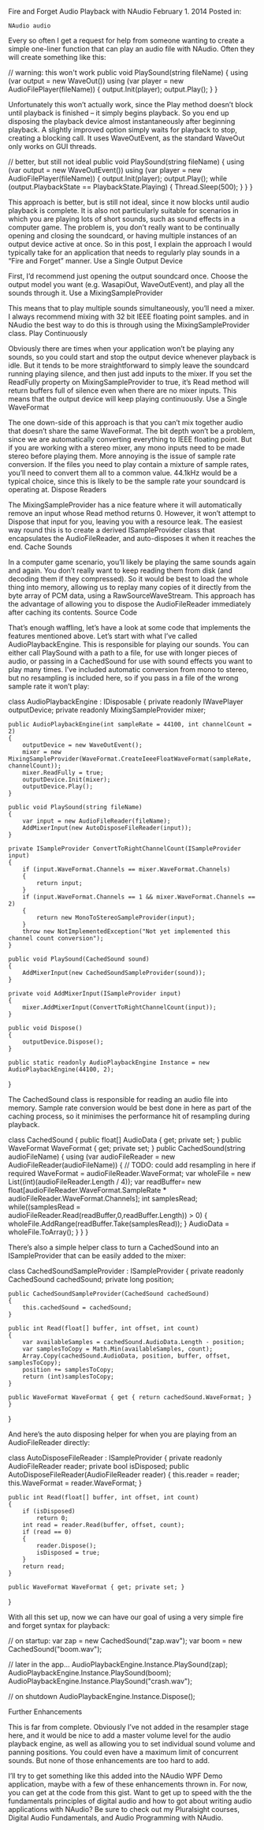 Fire and Forget Audio Playback with NAudio
February 1. 2014
Posted in:

    NAudio audio

Every so often I get a request for help from someone wanting to create a simple one-liner function that can play an audio file with NAudio. Often they will create something like this:

// warning: this won't work
public void PlaySound(string fileName)
{
    using (var output = new WaveOut())
    using (var player = new AudioFilePlayer(fileName))
    {
        output.Init(player);
        output.Play();
    }
}

Unfortunately this won’t actually work, since the Play method doesn’t block until playback is finished – it simply begins playback. So you end up disposing the playback device almost instantaneously after beginning playback. A slightly improved option simply waits for playback to stop, creating a blocking call. It uses WaveOutEvent, as the standard WaveOut only works on GUI threads.

// better, but still not ideal 
public void PlaySound(string fileName)
{
    using (var output = new WaveOutEvent())
    using (var player = new AudioFilePlayer(fileName))
    {
        output.Init(player);
        output.Play();
        while (output.PlaybackState == PlaybackState.Playing)
        {
            Thread.Sleep(500);
        }
    }
}

This approach is better, but is still not ideal, since it now blocks until audio playback is complete. It is also not particularly suitable for scenarios in which you are playing lots of short sounds, such as sound effects in a computer game. The problem is, you don’t really want to be continually opening and closing the soundcard, or having multiple instances of an output device active at once. So in this post, I explain the approach I would typically take for an application that needs to regularly play sounds in a “Fire and Forget” manner.
Use a Single Output Device

First, I’d recommend just opening the output soundcard once. Choose the output model you want (e.g. WasapiOut, WaveOutEvent), and play all the sounds through it.
Use a MixingSampleProvider

This means that to play multiple sounds simultaneously, you’ll need a mixer. I always recommend mixing with 32 bit IEEE floating point samples. and in NAudio the best way to do this is through using the MixingSampleProvider class.
Play Continuously

Obviously there are times when your application won’t be playing any sounds, so you could start and stop the output device whenever playback is idle. But it tends to be more straightforward to simply leave the soundcard running playing silence, and then just add inputs to the mixer. If you set the ReadFully property on MixingSampleProvider to true, it’s Read method will return buffers full of silence even when there are no mixer inputs. This means that the output device will keep playing continuously.
Use a Single WaveFormat

The one down-side of this approach is that you can’t mix together audio that doesn’t share the same WaveFormat. The bit depth won’t be a problem, since we are automatically converting everything to IEEE floating point. But if you are working with a stereo mixer, any mono inputs need to be made stereo before playing them. More annoying is the issue of sample rate conversion. If the files you need to play contain a mixture of sample rates, you’ll need to convert them all to a common value. 44.1kHz would be a typical choice, since this is likely to be the sample rate your soundcard is operating at.
Dispose Readers

The MixingSampleProvider has a nice feature where it will automatically remove an input whose Read method returns 0. However, it won’t attempt to Dispose that input for you, leaving you with a resource leak. The easiest way round this is to create a derived ISampleProvider class that encapsulates the AudioFileReader, and auto-disposes it when it reaches the end.
Cache Sounds

In a computer game scenario, you’ll likely be playing the same sounds again and again. You don’t really want to keep reading them from disk (and decoding them if they compressed). So it would be best to load the whole thing into memory, allowing us to replay many copies of it directly from the byte array of PCM data, using a RawSourceWaveStream. This approach has the advantage of allowing you to dispose the AudioFileReader immediately after caching its contents.
Source Code

That’s enough waffling, let’s have a look at some code that implements the features mentioned above. Let’s start with what I’ve called AudioPlaybackEngine. This is responsible for playing our sounds. You can either call PlaySound with a path to a file, for use with longer pieces of audio, or passing in a CachedSound for use with sound effects you want to play many times. I’ve included automatic conversion from mono to stereo, but no resampling is included here, so if you pass in a file of the wrong sample rate it won’t play:

class AudioPlaybackEngine : IDisposable
{
    private readonly IWavePlayer outputDevice;
    private readonly MixingSampleProvider mixer;

    public AudioPlaybackEngine(int sampleRate = 44100, int channelCount = 2)
    {
        outputDevice = new WaveOutEvent();
        mixer = new MixingSampleProvider(WaveFormat.CreateIeeeFloatWaveFormat(sampleRate, channelCount));
        mixer.ReadFully = true;
        outputDevice.Init(mixer);
        outputDevice.Play();
    }

    public void PlaySound(string fileName)
    {
        var input = new AudioFileReader(fileName);
        AddMixerInput(new AutoDisposeFileReader(input));
    }

    private ISampleProvider ConvertToRightChannelCount(ISampleProvider input)
    {
        if (input.WaveFormat.Channels == mixer.WaveFormat.Channels)
        {
            return input;
        }
        if (input.WaveFormat.Channels == 1 && mixer.WaveFormat.Channels == 2)
        {
            return new MonoToStereoSampleProvider(input);
        }
        throw new NotImplementedException("Not yet implemented this channel count conversion");
    }

    public void PlaySound(CachedSound sound)
    {
        AddMixerInput(new CachedSoundSampleProvider(sound));
    }

    private void AddMixerInput(ISampleProvider input)
    {
        mixer.AddMixerInput(ConvertToRightChannelCount(input));
    }

    public void Dispose()
    {
        outputDevice.Dispose();
    }

    public static readonly AudioPlaybackEngine Instance = new AudioPlaybackEngine(44100, 2);
}

The CachedSound class is responsible for reading an audio file into memory. Sample rate conversion would be best done in here as part of the caching process, so it minimises the performance hit of resampling during playback.

class CachedSound
{
    public float[] AudioData { get; private set; }
    public WaveFormat WaveFormat { get; private set; }
    public CachedSound(string audioFileName)
    {
        using (var audioFileReader = new AudioFileReader(audioFileName))
        {
            // TODO: could add resampling in here if required
            WaveFormat = audioFileReader.WaveFormat;
            var wholeFile = new List<float>((int)(audioFileReader.Length / 4));
            var readBuffer= new float[audioFileReader.WaveFormat.SampleRate * audioFileReader.WaveFormat.Channels];
            int samplesRead;
            while((samplesRead = audioFileReader.Read(readBuffer,0,readBuffer.Length)) > 0)
            {
                wholeFile.AddRange(readBuffer.Take(samplesRead));
            }
            AudioData = wholeFile.ToArray();
        }
    }
}

There’s also a simple helper class to turn a CachedSound into an ISampleProvider that can be easily added to the mixer:

class CachedSoundSampleProvider : ISampleProvider
{
    private readonly CachedSound cachedSound;
    private long position;

    public CachedSoundSampleProvider(CachedSound cachedSound)
    {
        this.cachedSound = cachedSound;
    }

    public int Read(float[] buffer, int offset, int count)
    {
        var availableSamples = cachedSound.AudioData.Length - position;
        var samplesToCopy = Math.Min(availableSamples, count);
        Array.Copy(cachedSound.AudioData, position, buffer, offset, samplesToCopy);
        position += samplesToCopy;
        return (int)samplesToCopy;
    }

    public WaveFormat WaveFormat { get { return cachedSound.WaveFormat; } }
}

And here’s the auto disposing helper for when you are playing from an AudioFileReader directly:

class AutoDisposeFileReader : ISampleProvider
{
    private readonly AudioFileReader reader;
    private bool isDisposed;
    public AutoDisposeFileReader(AudioFileReader reader)
    {
        this.reader = reader;
        this.WaveFormat = reader.WaveFormat;
    }

    public int Read(float[] buffer, int offset, int count)
    {
        if (isDisposed)
            return 0;
        int read = reader.Read(buffer, offset, count);
        if (read == 0)
        {
            reader.Dispose();
            isDisposed = true;
        }
        return read;
    }

    public WaveFormat WaveFormat { get; private set; }
}

With all this set up, now we can have our goal of using a very simple fire and forget syntax for playback:

// on startup:
var zap = new CachedSound("zap.wav");
var boom = new CachedSound("boom.wav");

// later in the app...
AudioPlaybackEngine.Instance.PlaySound(zap);
AudioPlaybackEngine.Instance.PlaySound(boom);
AudioPlaybackEngine.Instance.PlaySound("crash.wav");

// on shutdown
AudioPlaybackEngine.Instance.Dispose();

Further Enhancements

This is far from complete. Obviously I’ve not added in the resampler stage here, and it would be nice to add a master volume level for the audio playback engine, as well as allowing you to set individual sound volume and panning positions. You could even have a maximum limit of concurrent sounds. But none of those enhancements are too hard to add.

I’ll try to get something like this added into the NAudio WPF Demo application, maybe with a few of these enhancements thrown in. For now, you can get at the code from this gist.
Want to get up to speed with the the fundamentals principles of digital audio and how to got about writing audio applications with NAudio? Be sure to check out my Pluralsight courses, Digital Audio Fundamentals, and Audio Programming with NAudio.
